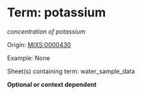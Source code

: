 # Term: potassium

*concentration of potassium*

Origin: [MIXS:0000430](https://w3id.org/mixs/0000430)

Example: None

Sheet(s) containing term: water_sample_data

**Optional or context dependent**